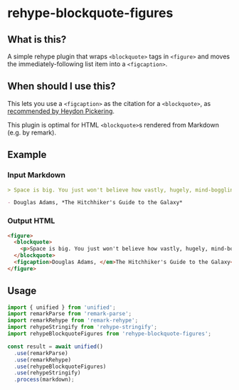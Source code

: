 # rehype-blockquote-figures

## What is this?

A simple rehype plugin that wraps `<blockquote>` tags in `<figure>` and moves
the immediately-following list item into a `<figcaption>`.

## When should I use this?

This lets you use a `<figcaption>` as the citation for a `<blockquote>`, as
[recommended by Heydon
Pickering](https://heydonworks.com/article/the-blockquote-element/).

This plugin is optimal for HTML `<blockquote>`s rendered from Markdown (e.g. by remark).

## Example

### Input Markdown

```markdown
> Space is big. You just won't believe how vastly, hugely, mind-bogglingly big it is. I mean, you may think it's a long way down the road to the chemist's, but that's just peanuts to space.

- Douglas Adams, *The Hitchhiker's Guide to the Galaxy*
```

### Output HTML

```html
<figure>
  <blockquote>
    <p>Space is big. You just won't believe how vastly, hugely, mind-bogglingly big it is. I mean, you may think it's a long way down the road to the chemist's, but that's just peanuts to space.</p>
  </blockquote>
  <figcaption>Douglas Adams, </em>The Hitchhiker's Guide to the Galaxy</em></figcaption>
</figure>
```

## Usage

```js
import { unified } from 'unified';
import remarkParse from 'remark-parse';
import remarkRehype from 'remark-rehype';
import rehypeStringify from 'rehype-stringify';
import rehypeBlockquoteFigures from 'rehype-blockquote-figures';

const result = await unified()
  .use(remarkParse)
  .use(remarkRehype)
  .use(rehypeBlockquoteFigures)
  .use(rehypeStringify)
  .process(markdown);
```